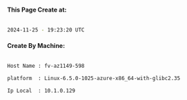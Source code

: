 
   
#### This Page Create at:

```bash

2024-11-25 - 19:23:20 UTC

```

#### Create By Machine:

```bash

Host Name : fv-az1149-598

platform  : Linux-6.5.0-1025-azure-x86_64-with-glibc2.35

Ip Local  : 10.1.0.129

```


